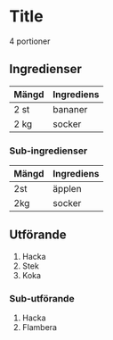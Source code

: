 # Title
4 portioner
## Ingredienser

Mängd|Ingrediens
------------ | -------------
2 st|bananer
2 kg|socker

### Sub-ingredienser
Mängd| Ingrediens
------------ | -------------
2st|äpplen
2kg|socker

## Utförande
1. Hacka
2. Stek
3. Koka

### Sub-utförande
1. Hacka
2. Flambera
